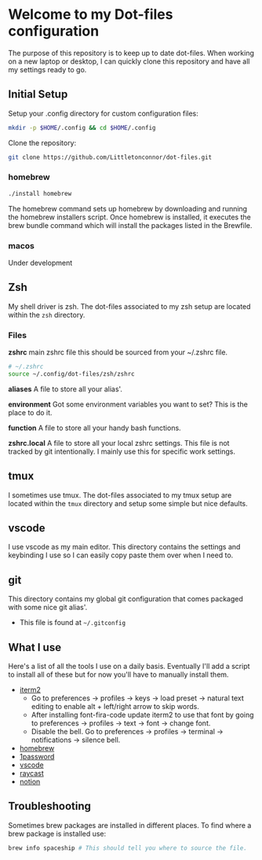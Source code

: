 # Welcome to my Dot-files configuration

The purpose of this repository is to keep up to date dot-files. When working on a new laptop or desktop, I can quickly clone this repository and have all my settings ready to go.

## Initial Setup

Setup your .config directory for custom configuration files:

```bash
mkdir -p $HOME/.config && cd $HOME/.config
```

Clone the repository:

```bash
git clone https://github.com/Littletonconnor/dot-files.git
```

### homebrew

```bash
./install homebrew
```

The homebrew command sets up homebrew by downloading and running the homebrew installers script. Once homebrew is installed, it executes the brew bundle command which will install the packages listed in the Brewfile.

### macos

Under development

## Zsh

My shell driver is zsh. The dot-files associated to my zsh setup are located within the `zsh` directory.

### Files

**zshrc**
main zshrc file this should be sourced from your ~/.zshrc file.

```sh
# ~/.zshrc
source ~/.config/dot-files/zsh/zshrc
```

**aliases**
A file to store all your alias'.

**environment**
Got some environment variables you want to set? This is the place to do it.

**function**
A file to store all your handy bash functions.

**zshrc.local**
A file to store all your local zshrc settings. This file is not tracked by git intentionally. I mainly use this for specific work settings.

## tmux

I sometimes use tmux. The dot-files associated to my tmux setup are located within the `tmux` directory and setup some simple but nice defaults.

## vscode

I use vscode as my main editor. This directory contains the settings and keybinding I use so I can easily copy paste them over when I need to.

## git

This directory contains my global git configuration that comes packaged with some nice git alias'.

- This file is found at `~/.gitconfig`

## What I use

Here's a list of all the tools I use on a daily basis. Eventually I'll add a script to install all of these but for now you'll have to manually install them.

- [iterm2](https://www.iterm2.com)
  - Go to preferences -> profiles -> keys -> load preset -> natural text editing to enable alt + left/right arrow to skip words.
  - After installing font-fira-code update iterm2 to use that font by going to preferences -> profiles -> text -> font -> change font.
  - Disable the bell. Go to preferences -> profiles -> terminal -> notifications -> silence bell.
- [homebrew](https://www.brew.sh)
- [1password](https://www.1password.com)
- [vscode](https://code.visualstudio.com)
- [raycast](https://raycast.com)
- [notion](https://www.notion.so)

## Troubleshooting

Sometimes brew packages are installed in different places. To find where a brew package is installed use:

```sh
brew info spaceship # This should tell you where to source the file.
```
